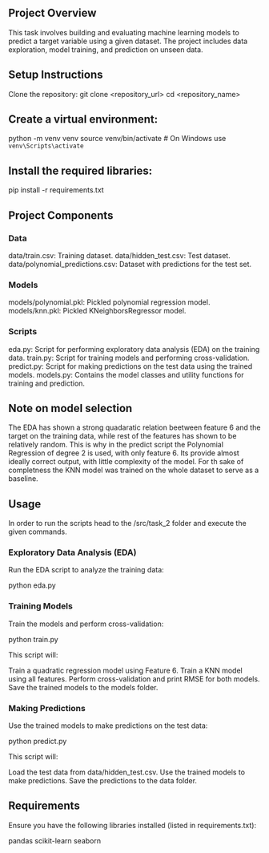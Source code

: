 ## Project Overview
This task involves building and evaluating machine learning models to predict a target variable using a given dataset. The project includes data exploration, model training, and prediction on unseen data.


## Setup Instructions
Clone the repository:
git clone <repository_url>
cd <repository_name>

## Create a virtual environment:
python -m venv venv
source venv/bin/activate  # On Windows use `venv\Scripts\activate`

## Install the required libraries:
pip install -r requirements.txt

## Project Components
### Data
data/train.csv: Training dataset.
data/hidden_test.csv: Test dataset.
data/polynomial_predictions.csv: Dataset with predictions for the test set.
### Models
models/polynomial.pkl: Pickled polynomial regression model.
models/knn.pkl: Pickled KNeighborsRegressor model.
### Scripts
eda.py: Script for performing exploratory data analysis (EDA) on the training data.
train.py: Script for training models and performing cross-validation.
predict.py: Script for making predictions on the test data using the trained models.
models.py: Contains the model classes and utility functions for training and prediction.

## Note on model selection
The EDA has shown a strong quadaratic relation beetween feature 6 and the target on the training data, 
while rest of the features has shown to be relatively random. This is why in the predict script the
Polynomial Regression of degree 2 is used, with only feature 6. Its provide almost ideally correct output, with little
complexity of the model.
For th sake of completness the KNN model was trained on the whole dataset to serve as a baseline.

## Usage
In order to run the scripts head to the /src/task_2 folder and execute the given commands.
### Exploratory Data Analysis (EDA)
Run the EDA script to analyze the training data:

python eda.py

### Training Models
Train the models and perform cross-validation:

python train.py

This script will:

Train a quadratic regression model using Feature 6.
Train a KNN model using all features.
Perform cross-validation and print RMSE for both models.
Save the trained models to the models folder.

### Making Predictions
Use the trained models to make predictions on the test data:

python predict.py

This script will:

Load the test data from data/hidden_test.csv.
Use the trained models to make predictions.
Save the predictions to the data folder.

## Requirements
Ensure you have the following libraries installed (listed in requirements.txt):

pandas
scikit-learn
seaborn
